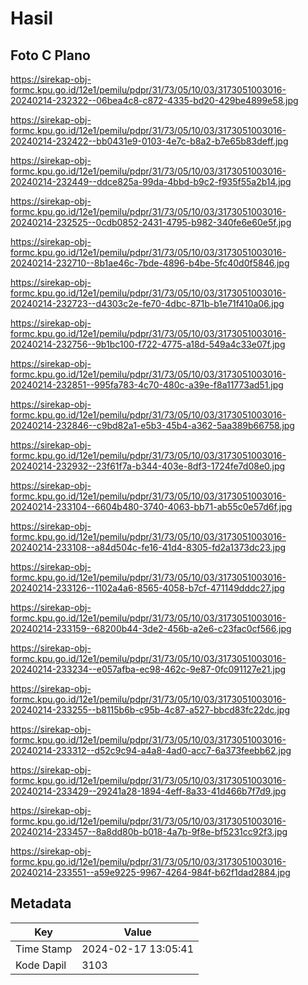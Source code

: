 # Hasil

## Foto C Plano

https://sirekap-obj-formc.kpu.go.id/12e1/pemilu/pdpr/31/73/05/10/03/3173051003016-20240214-232322--06bea4c8-c872-4335-bd20-429be4899e58.jpg

https://sirekap-obj-formc.kpu.go.id/12e1/pemilu/pdpr/31/73/05/10/03/3173051003016-20240214-232422--bb0431e9-0103-4e7c-b8a2-b7e65b83deff.jpg

https://sirekap-obj-formc.kpu.go.id/12e1/pemilu/pdpr/31/73/05/10/03/3173051003016-20240214-232449--ddce825a-99da-4bbd-b9c2-f935f55a2b14.jpg

https://sirekap-obj-formc.kpu.go.id/12e1/pemilu/pdpr/31/73/05/10/03/3173051003016-20240214-232525--0cdb0852-2431-4795-b982-340fe6e60e5f.jpg

https://sirekap-obj-formc.kpu.go.id/12e1/pemilu/pdpr/31/73/05/10/03/3173051003016-20240214-232710--8b1ae46c-7bde-4896-b4be-5fc40d0f5846.jpg

https://sirekap-obj-formc.kpu.go.id/12e1/pemilu/pdpr/31/73/05/10/03/3173051003016-20240214-232723--d4303c2e-fe70-4dbc-871b-b1e71f410a06.jpg

https://sirekap-obj-formc.kpu.go.id/12e1/pemilu/pdpr/31/73/05/10/03/3173051003016-20240214-232756--9b1bc100-f722-4775-a18d-549a4c33e07f.jpg

https://sirekap-obj-formc.kpu.go.id/12e1/pemilu/pdpr/31/73/05/10/03/3173051003016-20240214-232851--995fa783-4c70-480c-a39e-f8a11773ad51.jpg

https://sirekap-obj-formc.kpu.go.id/12e1/pemilu/pdpr/31/73/05/10/03/3173051003016-20240214-232846--c9bd82a1-e5b3-45b4-a362-5aa389b66758.jpg

https://sirekap-obj-formc.kpu.go.id/12e1/pemilu/pdpr/31/73/05/10/03/3173051003016-20240214-232932--23f61f7a-b344-403e-8df3-1724fe7d08e0.jpg

https://sirekap-obj-formc.kpu.go.id/12e1/pemilu/pdpr/31/73/05/10/03/3173051003016-20240214-233104--6604b480-3740-4063-bb71-ab55c0e57d6f.jpg

https://sirekap-obj-formc.kpu.go.id/12e1/pemilu/pdpr/31/73/05/10/03/3173051003016-20240214-233108--a84d504c-fe16-41d4-8305-fd2a1373dc23.jpg

https://sirekap-obj-formc.kpu.go.id/12e1/pemilu/pdpr/31/73/05/10/03/3173051003016-20240214-233126--1102a4a6-8565-4058-b7cf-471149dddc27.jpg

https://sirekap-obj-formc.kpu.go.id/12e1/pemilu/pdpr/31/73/05/10/03/3173051003016-20240214-233159--68200b44-3de2-456b-a2e6-c23fac0cf566.jpg

https://sirekap-obj-formc.kpu.go.id/12e1/pemilu/pdpr/31/73/05/10/03/3173051003016-20240214-233234--e057afba-ec98-462c-9e87-0fc091127e21.jpg

https://sirekap-obj-formc.kpu.go.id/12e1/pemilu/pdpr/31/73/05/10/03/3173051003016-20240214-233255--b8115b6b-c95b-4c87-a527-bbcd83fc22dc.jpg

https://sirekap-obj-formc.kpu.go.id/12e1/pemilu/pdpr/31/73/05/10/03/3173051003016-20240214-233312--d52c9c94-a4a8-4ad0-acc7-6a373feebb62.jpg

https://sirekap-obj-formc.kpu.go.id/12e1/pemilu/pdpr/31/73/05/10/03/3173051003016-20240214-233429--29241a28-1894-4eff-8a33-41d466b7f7d9.jpg

https://sirekap-obj-formc.kpu.go.id/12e1/pemilu/pdpr/31/73/05/10/03/3173051003016-20240214-233457--8a8dd80b-b018-4a7b-9f8e-bf5231cc92f3.jpg

https://sirekap-obj-formc.kpu.go.id/12e1/pemilu/pdpr/31/73/05/10/03/3173051003016-20240214-233551--a59e9225-9967-4264-984f-b62f1dad2884.jpg


## Metadata

| Key        | Value               |
| ---------- | ------------------- |
| Time Stamp | 2024-02-17 13:05:41 |
| Kode Dapil | 3103                |



